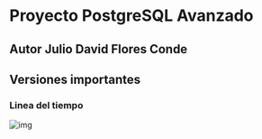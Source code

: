 # Proyecto PostgreSQL Avanzado

## Autor Julio David Flores Conde


## Versiones importantes
  ### Linea del tiempo

![img](image1.jpg)

